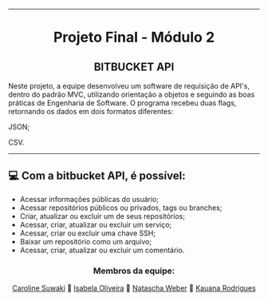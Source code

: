 ---

<div align="center">
 
 # Projeto Final - Módulo 2

## BITBUCKET  API
 </div>


Neste projeto, a equipe desenvolveu um software de requisição de API's, dentro do padrão MVC, utilizando orientação a objetos e seguindo as boas práticas de Engenharia de Software. O programa recebeu duas flags, retornando os dados em dois formatos diferentes:

JSON;


CSV.  


----

## 💻 Com a bitbucket API, é possível: 
- Acessar informações públicas do usuário;
- Acessar repositórios públicos ou privados, tags ou branches;
- Criar, atualizar ou excluir um de seus repositórios;
- Acessar, criar, atualizar ou excluir um serviço;
- Acessar, criar ou excluir uma chave SSH;
-   Baixar um repositório como um arquivo;
- Acessar, criar, atualizar ou excluir um comentário.



<div align="center">
 
 
### Membros da equipe:  


[Caroline Suwaki](https://github.com/csuwaki/)  👥 [Isabela Oliveira](https://github.com/isaolivlima) 👥 [Natascha Weber](https://github.com/natfontanesi) 👥 [Kauana Rodrigues](https://github.com/kku2020)  
 </div>
